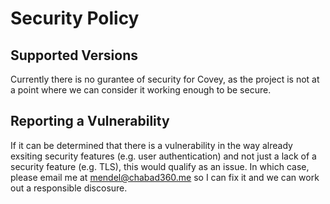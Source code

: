 # Security Policy

## Supported Versions

Currently there is no gurantee of security for Covey, as the project is not at a point where we can consider it working enough to be secure.

## Reporting a Vulnerability

If it can be determined that there is a vulnerability in the way already exsiting security features (e.g. user authentication) 
and not just a lack of a security feature (e.g. TLS), this would qualify as an issue. 
In which case, please email me at mendel@chabad360.me so I can fix it and we can work out a responsible discosure.

